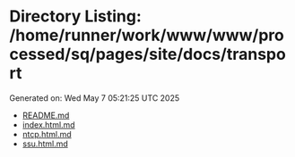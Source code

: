 # Directory Listing: /home/runner/work/www/www/processed/sq/pages/site/docs/transport
Generated on: Wed May  7 05:21:25 UTC 2025

- [README.md](README.md)
- [index.html.md](index.html.md)
- [ntcp.html.md](ntcp.html.md)
- [ssu.html.md](ssu.html.md)
